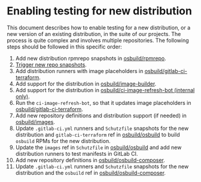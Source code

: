 # Enabling testing for new distribution

This document describes how to enable testing for a new distribution, or a new version of an existing distribution, in the suite of our projects. The process is quite complex and involves multiple repositories. The following steps should be followed in this specific order:

1. Add new distribution rpmrepo snapshots in [osbuild/rpmrepo](https://github.com/osbuild/rpmrepo).
2. [Trigger new repo snapshots](https://github.com/osbuild/rpmrepo/actions/workflows/scheduled-snapshots.yml).
3. Add distribution runners with image placeholders in [osbuild/gitlab-ci-terraform](https://github.com/osbuild/gitlab-ci-terraform).
4. Add support for the distribution in [osbuild/image-builder](https://github.com/osbuild/image-builder).
5. Add support for the distribution in [osbuild/ci-image-refresh-bot (internal only)](https://gitlab.cee.redhat.com/osbuild/ci-image-refresh-bot).
6. Run the `ci-image-refresh-bot`, so that it updates image placeholders in [osbuild/gitlab-ci-terraform](https://github.com/osbuild/gitlab-ci-terraform).
7. Add new repository definitions and distribution support (if needed) in [osbuild/images](https://github.com/osbuild/images/).
8. Update `.gitlab-ci.yml` runners and `Schutzfile` snapshots for the new distribution and `gitlab-ci-terraform` ref in [osbuild/osbuild](https://github.com/osbuild/osbuild) to build `osbuild` RPMs for the new distribution.
9. Update the `images` ref in `Schutzfile` in [osbuild/osbuild](https://github.com/osbuild/osbuild) and add new distribution runners to test manifests in GitLab CI.
10. Add new repository definitions in [osbuild/osbuild-composer](https://github.com/osbuild/osbuild-composer).
11. Update `.gitlab-ci.yml` runners and `Schutzfile` snapshots for the new distribution and the `osbuild` ref in [osbuild/osbuild-composer](https://github.com/osbuild/osbuild-composer).
